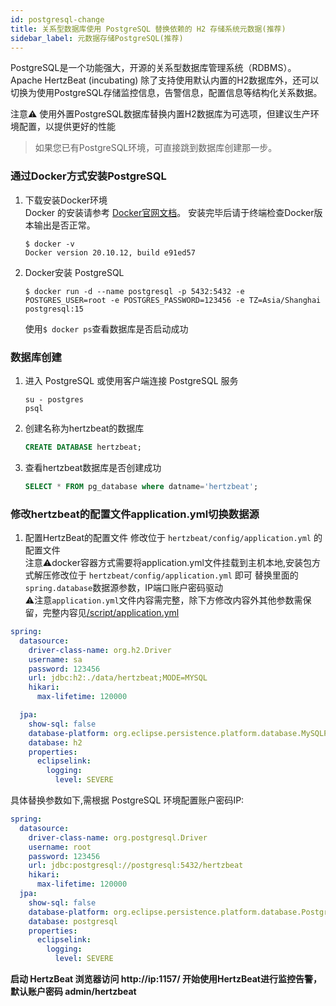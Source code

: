 ```yaml
---
id: postgresql-change
title: 关系型数据库使用 PostgreSQL 替换依赖的 H2 存储系统元数据(推荐)
sidebar_label: 元数据存储PostgreSQL(推荐)
---
```

PostgreSQL是一个功能强大，开源的关系型数据库管理系统（RDBMS）。Apache HertzBeat (incubating) 除了支持使用默认内置的H2数据库外，还可以切换为使用PostgreSQL存储监控信息，告警信息，配置信息等结构化关系数据。  

注意⚠️ 使用外置PostgreSQL数据库替换内置H2数据库为可选项，但建议生产环境配置，以提供更好的性能

> 如果您已有PostgreSQL环境，可直接跳到数据库创建那一步。  


### 通过Docker方式安装PostgreSQL    

1. 下载安装Docker环境   
   Docker 的安装请参考 [Docker官网文档](https://docs.docker.com/get-docker/)。
   安装完毕后请于终端检查Docker版本输出是否正常。  
   ```shell
   $ docker -v
   Docker version 20.10.12, build e91ed57
   ```
   
2. Docker安装 PostgreSQL
   ```shell
   $ docker run -d --name postgresql -p 5432:5432 -e POSTGRES_USER=root -e POSTGRES_PASSWORD=123456 -e TZ=Asia/Shanghai postgresql:15       
   ```
   使用```$ docker ps```查看数据库是否启动成功

### 数据库创建  

1. 进入 PostgreSQL 或使用客户端连接 PostgreSQL 服务 
   ```shell
   su - postgres
   psql
   ```
   
2. 创建名称为hertzbeat的数据库    
   ```sql
   CREATE DATABASE hertzbeat;
   ```
3. 查看hertzbeat数据库是否创建成功  
   ```sql
   SELECT * FROM pg_database where datname='hertzbeat';
   ```
### 修改hertzbeat的配置文件application.yml切换数据源

1. 配置HertzBeat的配置文件
   修改位于 `hertzbeat/config/application.yml` 的配置文件   
   注意⚠️docker容器方式需要将application.yml文件挂载到主机本地,安装包方式解压修改位于 `hertzbeat/config/application.yml` 即可
   替换里面的`spring.database`数据源参数，IP端口账户密码驱动   
   ⚠️注意`application.yml`文件内容需完整，除下方修改内容外其他参数需保留，完整内容见[/script/application.yml](https://github.com/hertzbeat/hertzbeat/raw/master/script/application.yml)

```yaml
spring:
  datasource:
    driver-class-name: org.h2.Driver
    username: sa
    password: 123456
    url: jdbc:h2:./data/hertzbeat;MODE=MYSQL
    hikari:
      max-lifetime: 120000

  jpa:
    show-sql: false
    database-platform: org.eclipse.persistence.platform.database.MySQLPlatform
    database: h2
    properties:
      eclipselink:
        logging:
          level: SEVERE
```
具体替换参数如下,需根据 PostgreSQL 环境配置账户密码IP:
```yaml
spring:
  datasource:
    driver-class-name: org.postgresql.Driver
    username: root
    password: 123456
    url: jdbc:postgresql://postgresql:5432/hertzbeat
    hikari:
      max-lifetime: 120000
  jpa:
    show-sql: false
    database-platform: org.eclipse.persistence.platform.database.PostgreSQLPlatform
    database: postgresql
    properties:
      eclipselink:
        logging:
          level: SEVERE
```

**启动 HertzBeat 浏览器访问 http://ip:1157/ 开始使用HertzBeat进行监控告警，默认账户密码 admin/hertzbeat**  
